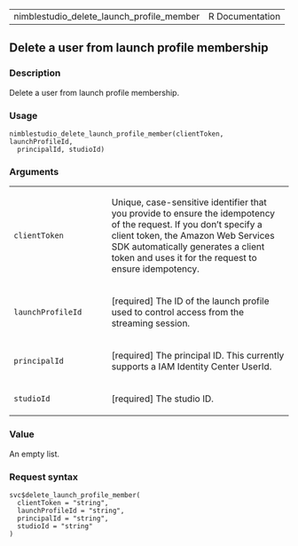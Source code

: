 <table style="width: 100%;">
<tbody>
<tr class="odd">
<td>nimblestudio_delete_launch_profile_member</td>
<td style="text-align: right;">R Documentation</td>
</tr>
</tbody>
</table>

## Delete a user from launch profile membership

### Description

Delete a user from launch profile membership.

### Usage

    nimblestudio_delete_launch_profile_member(clientToken, launchProfileId,
      principalId, studioId)

### Arguments

<table>
<colgroup>
<col style="width: 35%" />
<col style="width: 65%" />
</colgroup>
<tbody>
<tr class="odd">
<td><code
id="nimblestudio_delete_launch_profile_member_:_clientToken">clientToken</code></td>
<td><p>Unique, case-sensitive identifier that you provide to ensure the
idempotency of the request. If you don’t specify a client token, the
Amazon Web Services SDK automatically generates a client token and uses
it for the request to ensure idempotency.</p></td>
</tr>
<tr class="even">
<td><code
id="nimblestudio_delete_launch_profile_member_:_launchProfileId">launchProfileId</code></td>
<td><p>[required] The ID of the launch profile used to control access
from the streaming session.</p></td>
</tr>
<tr class="odd">
<td><code
id="nimblestudio_delete_launch_profile_member_:_principalId">principalId</code></td>
<td><p>[required] The principal ID. This currently supports a IAM
Identity Center UserId.</p></td>
</tr>
<tr class="even">
<td><code
id="nimblestudio_delete_launch_profile_member_:_studioId">studioId</code></td>
<td><p>[required] The studio ID.</p></td>
</tr>
</tbody>
</table>

### Value

An empty list.

### Request syntax

    svc$delete_launch_profile_member(
      clientToken = "string",
      launchProfileId = "string",
      principalId = "string",
      studioId = "string"
    )
